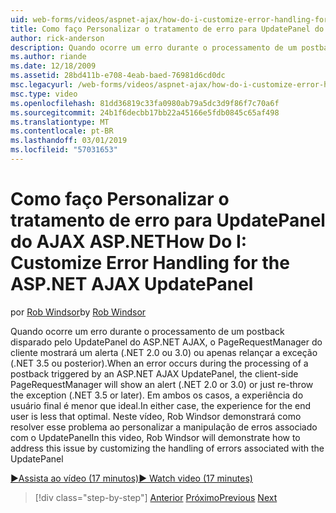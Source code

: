 ```yaml
---
uid: web-forms/videos/aspnet-ajax/how-do-i-customize-error-handling-for-the-aspnet-ajax-updatepanel
title: Como faço Personalizar o tratamento de erro para UpdatePanel do ASP.NET AJAX | Microsoft Docs
author: rick-anderson
description: Quando ocorre um erro durante o processamento de um postback disparado pelo UpdatePanel do ASP.NET AJAX, o PageRequestManager do cliente mostrará um alerta (. NE...
ms.author: riande
ms.date: 12/18/2009
ms.assetid: 28bd411b-e708-4eab-baed-76981d6cd0dc
msc.legacyurl: /web-forms/videos/aspnet-ajax/how-do-i-customize-error-handling-for-the-aspnet-ajax-updatepanel
msc.type: video
ms.openlocfilehash: 81dd36819c33fa0980ab79a5dc3d9f86f7c70a6f
ms.sourcegitcommit: 24b1f6decbb17bb22a45166e5fdb0845c65af498
ms.translationtype: MT
ms.contentlocale: pt-BR
ms.lasthandoff: 03/01/2019
ms.locfileid: "57031653"
---
```

<a name="how-do-i-customize-error-handling-for-the-aspnet-ajax-updatepanel"></a><span data-ttu-id="35a0a-103">Como faço Personalizar o tratamento de erro para UpdatePanel do AJAX ASP.NET</span><span class="sxs-lookup"><span data-stu-id="35a0a-103">How Do I: Customize Error Handling for the ASP.NET AJAX UpdatePanel</span></span>
====================
<span data-ttu-id="35a0a-104">por [Rob Windsor](https://twitter.com/robwindsor)</span><span class="sxs-lookup"><span data-stu-id="35a0a-104">by [Rob Windsor](https://twitter.com/robwindsor)</span></span>

<span data-ttu-id="35a0a-105">Quando ocorre um erro durante o processamento de um postback disparado pelo UpdatePanel do ASP.NET AJAX, o PageRequestManager do cliente mostrará um alerta (.NET 2.0 ou 3.0) ou apenas relançar a exceção (.NET 3.5 ou posterior).</span><span class="sxs-lookup"><span data-stu-id="35a0a-105">When an error occurs during the processing of a postback triggered by an ASP.NET AJAX UpdatePanel, the client-side PageRequestManager will show an alert (.NET 2.0 or 3.0) or just re-throw the exception (.NET 3.5 or later).</span></span> <span data-ttu-id="35a0a-106">Em ambos os casos, a experiência do usuário final é menor que ideal.</span><span class="sxs-lookup"><span data-stu-id="35a0a-106">In either case, the experience for the end user is less that optimal.</span></span> <span data-ttu-id="35a0a-107">Neste vídeo, Rob Windsor demonstrará como resolver esse problema ao personalizar a manipulação de erros associado com o UpdatePanel</span><span class="sxs-lookup"><span data-stu-id="35a0a-107">In this video, Rob Windsor will demonstrate how to address this issue by customizing the handling of errors associated with the UpdatePanel</span></span>

[<span data-ttu-id="35a0a-108">&#9654;Assista ao vídeo (17 minutos)</span><span class="sxs-lookup"><span data-stu-id="35a0a-108">&#9654; Watch video (17 minutes)</span></span>](https://channel9.msdn.com/Blogs/ASP-NET-Site-Videos/how-do-i-customize-error-handling-for-the-aspnet-ajax-updatepanel)

> [!div class="step-by-step"]
> <span data-ttu-id="35a0a-109">[Anterior](set-up-your-development-environment-for-aspnet-20.md)
> [Próximo](how-do-i-use-aspnet-ajax-client-templates.md)</span><span class="sxs-lookup"><span data-stu-id="35a0a-109">[Previous](set-up-your-development-environment-for-aspnet-20.md)
[Next](how-do-i-use-aspnet-ajax-client-templates.md)</span></span>
